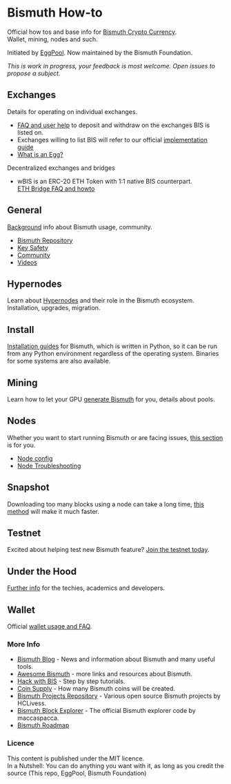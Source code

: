 # Bismuth How-to
Official how tos and base info for [Bismuth Crypto Currency](https://bismuth.cz).  
Wallet, mining, nodes and such.

Initiated by [EggPool](https://EggPool.Net).
Now maintained by the Bismuth Foundation.

_This is work in progress, your feedback is most welcome.
Open issues to propose a subject._

## Exchanges

Details for operating on individual exchanges.  
- [FAQ and user help](Exchanges) to deposit and withdraw on the exchanges BIS is listed on.
- Exchanges willing to list BIS will refer to our official [implementation guide](Exchanges/How_to_Implement.md)
- [What is an Egg?](Exchanges/WTF_is_an_egg.MD)

Decentralized exchanges and bridges  
- wBIS is an ERC-20 ETH Token with 1:1 native BIS counterpart.  
  [ETH Bridge FAQ and howto](Bridges/ETH/README.md) 

## General
[Background](General) info about Bismuth usage, community.

- [Bismuth Repository](https://github.com/bismuthfoundation/Bismuth)
- [Key Safety](General/Keys_safety.MD)
- [Community](General/Community.MD)
- [Videos](General/Videos.md)

## Hypernodes
Learn about [Hypernodes](Hypernodes) and their role in the Bismuth ecosystem. Installation, upgrades, migration.

## Install
[Installation guides](Install) for Bismuth, which is written in Python, so it can be run from any Python environment regardless of the operating system. Binaries for some systems are also available.

## Mining
Learn how to let your GPU [generate Bismuth](Mining/README.md) for you, details about pools. 

## Nodes
Whether you want to start running Bismuth or are facing issues, [this section](Nodes) is for you.

- [Node config](Nodes/Node_config.MD)
- [Node Troubleshooting](Nodes/Node_Troubleshooting.MD)

## Snapshot
Downloading too many blocks using a node can take a long time, [this method](Snapshot/Readme.md) will make it much faster.

## Testnet
Excited about helping test new Bismuth feature? [Join the testnet today](Testnet/Readme.md).

## Under the Hood
[Further info](UnderTheHood) for the techies, academics and developers.

## Wallet
Official [wallet usage and FAQ](Wallet).

### More Info

- [Bismuth Blog](https://hypernodes.bismuth.live/?page_id=20) - News and information about Bismuth and many useful tools.
- [Awesome Bismuth](https://github.com/bismuthfoundation/Awesome-Bismuth) - more links and resources about Bismuth.
- [Hack with BIS](https://github.com/bismuthfoundation/Hack-with-BIS) - Step by step tutorials.
- [Coin Supply](CoinSupply/Readme.md) - How many Bismuth coins will be created.
- [Bismuth Projects Repository](https://github.com/hclivess/BismuthProjects) - Various open source Bismuth projects by HCLivess.
- [Bismuth Block Explorer](https://github.com/maccaspacca/BismuthExplorer) - The official Bismuth explorer code by maccaspacca.
- [Bismuth Roadmap](https://github.com/bismuthfoundation/Roadmap)

### Licence
This content is published under the MIT licence.  
In a Nutshell: You can do anything you want with it, as long as you credit the source (This repo, EggPool, Bismuth Foundation)
